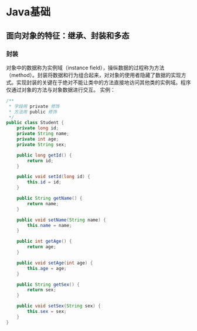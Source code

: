 # Java基础

## 面向对象的特征：继承、封装和多态
### 封装
对象中的数据称为实例域（instance field），操纵数据的过程称为方法（method）。封装将数据和行为组合起来，对对象的使用者隐藏了数据的实现方式。实现封装的关键在于绝对不能让类中的方法直接地访问其他类的实例域。程序仅通过对象的方法与对象数据进行交互。
实例：
```java
/**
 * 字段用 private 修饰
 * 方法用 public 修饰
 */
public class Student {
    private long id;
    private String name;
    private int age;
    private String sex;

    public long getId() {
        return id;
    }

    public void setId(long id) {
        this.id = id;
    }

    public String getName() {
        return name;
    }

    public void setName(String name) {
        this.name = name;
    }

    public int getAge() {
        return age;
    }

    public void setAge(int age) {
        this.age = age;
    }

    public String getSex() {
        return sex;
    }

    public void setSex(String sex) {
        this.sex = sex;
    }
}
```